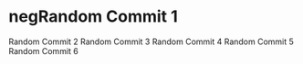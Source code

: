 # negRandom Commit 1
Random Commit 2
Random Commit 3
Random Commit 4
Random Commit 5
Random Commit 6
